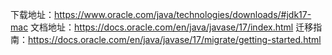 下载地址：https://www.oracle.com/java/technologies/downloads/#jdk17-mac
文档地址：https://docs.oracle.com/en/java/javase/17/index.html
迁移指南：https://docs.oracle.com/en/java/javase/17/migrate/getting-started.html
